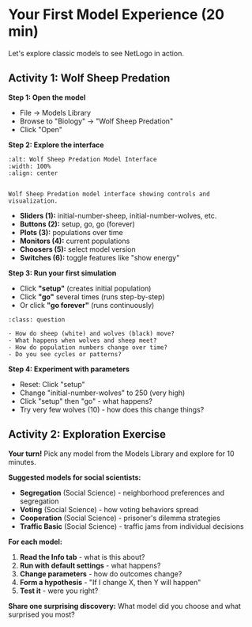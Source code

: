 # Your First Model Experience (20 min)

Let's explore classic models to see NetLogo in action.

## Activity 1: Wolf Sheep Predation

**Step 1: Open the model**

- File → Models Library  
- Browse to "Biology" → "Wolf Sheep Predation"
- Click "Open"

**Step 2: Explore the interface**

```{figure} figures/NetLogo-000018.png
:alt: Wolf Sheep Predation Model Interface
:width: 100%
:align: center


Wolf Sheep Predation model interface showing controls and visualization.
```

- **Sliders (1):** initial-number-sheep, initial-number-wolves, etc.
- **Buttons (2):** setup, go, go (forever)
- **Plots (3):** populations over time
- **Monitors (4):** current populations
- **Choosers (5):** select model version
- **Switches (6):** toggle features like "show energy"

**Step 3: Run your first simulation**

- Click **"setup"** (creates initial population)
- Click **"go"** several times (runs step-by-step)
- Or click **"go forever"** (runs continuously)

```{admonition} What Do You Notice?
:class: question

- How do sheep (white) and wolves (black) move?
- What happens when wolves and sheep meet?
- How do population numbers change over time?
- Do you see cycles or patterns?
```

**Step 4: Experiment with parameters**

- Reset: Click "setup"
- Change "initial-number-wolves" to 250 (very high)
- Click "setup" then "go" - what happens?
- Try very few wolves (10) - how does this change things?

## Activity 2: Exploration Exercise

**Your turn!** Pick any model from the Models Library and explore for 10 minutes.

**Suggested models for social scientists:**

- **Segregation** (Social Science) - neighborhood preferences and segregation
- **Voting** (Social Science) - how voting behaviors spread
- **Cooperation** (Social Science) - prisoner's dilemma strategies  
- **Traffic Basic** (Social Science) - traffic jams from individual decisions

**For each model:**

1. **Read the Info tab** - what is this about?
2. **Run with default settings** - what happens?
3. **Change parameters** - how do outcomes change?
4. **Form a hypothesis** - "If I change X, then Y will happen"
5. **Test it** - were you right?

**Share one surprising discovery:** What model did you choose and what surprised you most?

